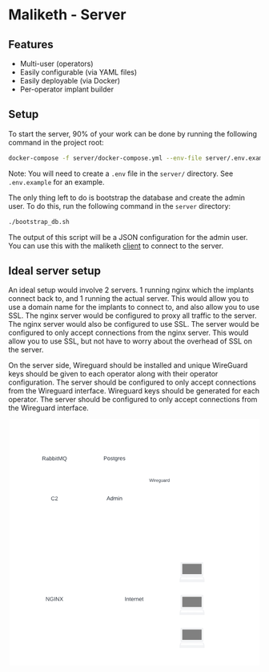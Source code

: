 # Maliketh - Server

## Features

* Multi-user (operators)
* Easily configurable (via YAML files)
* Easily deployable (via Docker)
* Per-operator implant builder


## Setup

To start the server, 90% of your work can be done by running the following command in the project root:

```bash
docker-compose -f server/docker-compose.yml --env-file server/.env.example up
```

Note: You will need to create a `.env` file in the `server/` directory. See `.env.example` for an example.

The only thing left to do is bootstrap the database and create the admin user. To do this, run the following command in the `server` directory:

```bash
./bootstrap_db.sh
```

The output of this script will be a JSON configuration for the admin user. You can use this with the maliketh [client](../client/) to connect to the server.


## Ideal server setup

An ideal setup would involve 2 servers. 1 running nginx which the implants connect back to, and 1 running the actual server. This would allow you to use a domain name for the implants to connect to, and also allow you to use SSL. The nginx server would be configured to proxy all traffic to the server. The nginx server would also be configured to use SSL. The server would be configured to only accept connections from the nginx server. This would allow you to use SSL, but not have to worry about the overhead of SSL on the server.

On the server side, Wireguard should be installed and unique WireGuard keys should be given to each operator along with their operator configuration. The server should be configured to only accept connections from the Wireguard interface. Wireguard keys should be generated for each operator. The server should be configured to only accept connections from the Wireguard interface.

<p align="center">
  <img src="../data/Maliketh%20Network%20Diagram.png" alt="Ideal setup" width="500"/>
</p>
